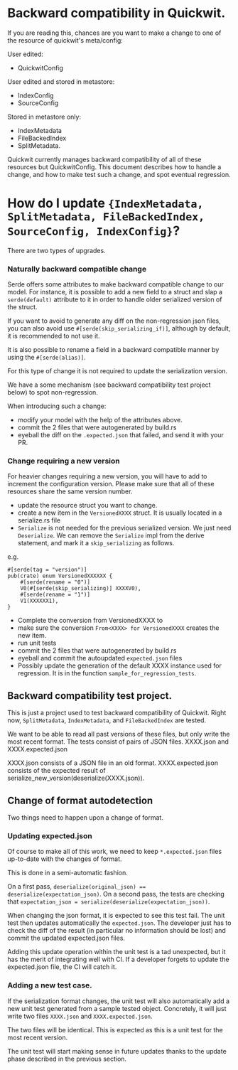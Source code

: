# Backward compatibility in Quickwit.

If you are reading this, chances are you want to make a change to one of the resource
of quickwit's meta/config:

User edited:
- QuickwitConfig

User edited and stored in metastore:
- IndexConfig
- SourceConfig

Stored in metastore only:
- IndexMetadata
- FileBackedIndex
- SplitMetadata.

Quickwit currently manages backward compatibility of all of these resources but QuickwitConfig.
This document describes how to handle a change, and how to make test such a change,
and spot eventual regression.

# How do I update `{IndexMetadata, SplitMetadata, FileBackedIndex, SourceConfig, IndexConfig}`?

There are two types of upgrades.

### Naturally backward compatible change

Serde offers some attributes to make backward compatible change to our model.
For instance, it is possible to add a new field to a struct and slap
a `serde(default)` attribute to it in order to handle older serialized version of the
struct.

If you want to avoid to generate any diff on the non-regression json files,
you can also avoid use `#[serde(skip_serializing_if)]`, although by default,
it is recommended to not use it.

It is also possible to rename a field in a backward compatible manner
by using the `#[serde(alias)]`.


For this type of change it is not required to update the serialization version.

We have a some mechanism (see backward compatibility test project below) to spot
non-regression.

When introducing such a change:
- modify your model with the help of the attributes above.
- commit the 2 files that were autogenerated by build.rs
- eyeball the diff on the `.expected.json` that failed, and send it with your PR.

### Change requiring a new version

For heavier changes requiring a new version, you will have to add to increment the configuration
version. Please make sure that all of these resources share the same version number.

- update the resource struct you want to change.
- create a new item in the `VersionedXXXX` struct. It is usually located in a serialize.rs file
- `Serialize` is not needed for the previous serialized version. We just need `Deserialize`. We can remove the `Serialize` impl from the derive statement, and mark it a `skip_serializing` as follows.

e.g.
```
#[serde(tag = "version")]
pub(crate) enum VersionedXXXXXX {
    #[serde(rename = "0")]
    V0(#[serde(skip_serializing)] XXXXV0),
    #[serde(rename = "1")]
    V1(XXXXXX1),
}
```
- Complete the conversion from VersionedXXXX to
- make sure the conversion `From<XXXX> for VersionedXXXX` creates the new item.
- run unit tests
- commit the 2 files that were autogenerated by build.rs
- eyeball and commit the autoupdated `expected.json` files
- Possibly update the generation of the default XXXX instance used for regression. It is in the function `sample_for_regression_tests`.


## Backward compatibility test project.

This is just a project used to test backward compatibility of Quickwit.
Right now, `SplitMetadata`, `IndexMetadata`, and `FileBackedIndex` are tested.

We want to be able to read all past versions of these files, but only write the most recent format.
The tests consist of pairs of JSON files.
XXXX.json and XXXX.expected.json

XXXX.json consists of a JSON file in an old format.
XXXX.expected.json consists of the expected result of
serialize_new_version(deserialize(XXXX.json)).

## Change of format autodetection

Two things need to happen upon a change of format.

### Updating expected.json

Of course to make all of this work, we need to keep `*.expected.json` files up-to-date
with the changes of format.

This is done in a semi-automatic fashion.

On a first pass, `deserialize(original_json) == deserialize(expectation_json)`.
On a second pass, the tests are checking that `expectation_json = serialize(deserialize(expectation_json))`.

When changing the json format, it is expected to see this test fail.
The unit test then updates automatically the `expected.json`. The developer just has to
check the diff of the result (in particular no information should be lost) and commit the updated expected.json files.

Adding this update operation within the unit test is a tad unexpected, but it has the merit of
integrating well with CI. If a developer forgets to update the expected.json file,
the CI will catch it.

### Adding a new test case.

If the serialization format changes, the unit test will also automatically add
a new unit test generated from a sample tested object.
Concretely, it will just write two files `XXXX.json` and `XXXX.expected.json`.

The two files will be identical. This is expected as this is a unit test for the
most recent version.

The unit test will start making sense in future updates thanks to the update phase
described in the previous section.


